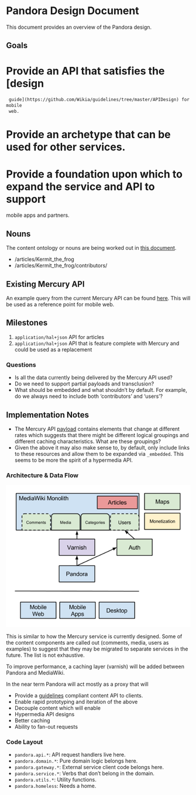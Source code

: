 # Pandora Design Document

This document provides an overview of the Pandora design. 

## Goals

 # Provide an API that satisfies the [design
 	 guide](https://github.com/Wikia/guidelines/tree/master/APIDesign) for mobile
 	 web.
 # Provide an archetype that can be used for other services.
 # Provide a foundation upon which to expand the service and API to support
   mobile apps and partners.

## Nouns

The content ontology or nouns are being worked out in [this
document](https://docs.google.com/document/d/1N_AFFmdzmjtzTK8g4LOcrC7RdEi9bXy_j-UyihKssTs/edit?usp=sharing).

 * /articles/Kermit_the_frog
 * /articles/Kermit_the_frog/contributors/

## Existing Mercury API

An example query from the current Mercury API can be found
[here](http://muppet.wikia.com/api/v1/Mercury/Article?title=Kermit%20the%20Frog).
This will be used as a reference point for mobile web.

## Milestones

 1. `application/hal+json` API for articles
 2. `application/hal+json` API that is feature complete with Mercury and could be
   used as a replacement

### Questions

 * Is all the data currently being delivered by the Mercury API used?
 * Do we need to support partial payloads and transclusion?
 * What should be embedded and what shouldn’t by default. For example, do we
	 always need to include both ‘contributors’ and ‘users’?

## Implementation Notes

 * The Mercury API
   [payload](http://muppet.wikia.com/api/v1/Mercury/Article?title=Kermit%20the%20Frog)
	 contains elements that change at different rates which suggests that there might
	 be different logical groupings and different caching characteristics. What
	 are these groupings?
 * Given the above it may also make sense to, by default, only include links to
	 these resources and allow them to be expanded via `_embedded`. This seems to
	 be more the spirit of a hypermedia API.

### Architecture & Data Flow

![Pandora Architecture](assets/pandora-arch.png)

This is similar to how the Mercury service is currently designed. Some of the
content components are called out (comments, media, users as examples) to
suggest that they may be migrated to separate services in the future. The list
is not exhaustive.

To improve performance, a caching layer (varnish) will be added between Pandora
and MediaWiki.

In the near term Pandora will act mostly as a proxy that will

 * Provide a [guidelines](https://github.com/Wikia/guidelines/tree/master/APIDesign) compliant content API to clients.
 * Enable rapid prototyping and iteration of the above
 * Decouple content which will enable
  * Hypermedia API designs
  * Better caching
  * Ability to fan-out requests

 
### Code Layout

 * `pandora.api.*`: API request handlers live here.
 * `pandora.domain.*`: Pure domain logic belongs here.
 * `pandora.gateway.*`: External service client code belongs here.
 * `pandora.service.*`: Verbs that don’t belong in the domain.
 * `pandora.utils.*`: Utility functions.
 * `pandora.homeless`: Needs a home.
